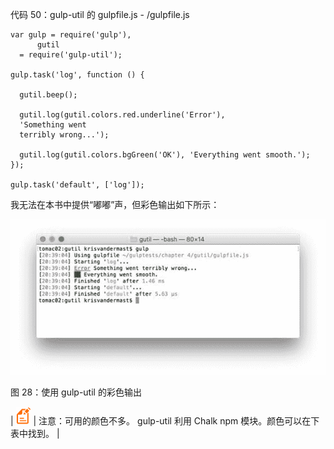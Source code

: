   

代码 50：gulp-util 的 gulpfile.js - /gulpfile.js

```
var gulp = require('gulp'),
      gutil
  = require('gulp-util');

gulp.task('log', function () {

  gutil.beep();

  gutil.log(gutil.colors.red.underline('Error'),
  'Something went
  terribly wrong...');

  gutil.log(gutil.colors.bgGreen('OK'), 'Everything went smooth.');
});

gulp.task('default', ['log']);

```

我无法在本书中提供“嘟嘟”声，但彩色输出如下所示：

![](img/00032.jpeg)

图 28：使用 gulp-util 的彩色输出

| ![](img/00021.gif) | 注意：可用的颜色不多。 gulp-util 利用 Chalk npm 模块。颜色可以在下表中找到。 |